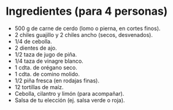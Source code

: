 # Ingredientes (para 4 personas)

- 500 g de carne de cerdo (lomo o pierna, en cortes finos).
- 2 chiles guajillo y 2 chiles ancho (secos, desvenados).
- 1/4 de cebolla.
- 2 dientes de ajo.
- 1/2 taza de jugo de piña.
- 1/4 taza de vinagre blanco.
- 1 cdta. de orégano seco.
- 1 cdta. de comino molido.
- 1/2 piña fresca (en rodajas finas).
- 12 tortillas de maíz.
- Cebolla, cilantro y limón (para acompañar).
- Salsa de tu elección (ej. salsa verde o roja).

